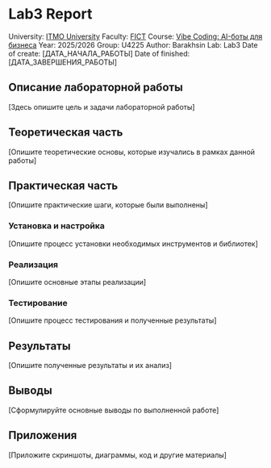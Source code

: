 # Lab3 Report

University: [ITMO University](https://itmo.ru/ru/)
Faculty: [FICT](https://fict.itmo.ru)
Course: [Vibe Coding: AI-боты для бизнеса](https://github.com/itmo-ict-faculty/vibe-coding-for-business)
Year: 2025/2026
Group: U4225
Author: Barakhsin
Lab: Lab3
Date of create: [ДАТА_НАЧАЛА_РАБОТЫ]
Date of finished: [ДАТА_ЗАВЕРШЕНИЯ_РАБОТЫ]

## Описание лабораторной работы

[Здесь опишите цель и задачи лабораторной работы]

## Теоретическая часть

[Опишите теоретические основы, которые изучались в рамках данной работы]

## Практическая часть

[Опишите практические шаги, которые были выполнены]

### Установка и настройка

[Опишите процесс установки необходимых инструментов и библиотек]

### Реализация

[Опишите основные этапы реализации]

### Тестирование

[Опишите процесс тестирования и полученные результаты]

## Результаты

[Опишите полученные результаты и их анализ]

## Выводы

[Сформулируйте основные выводы по выполненной работе]

## Приложения

[Приложите скриншоты, диаграммы, код и другие материалы]
